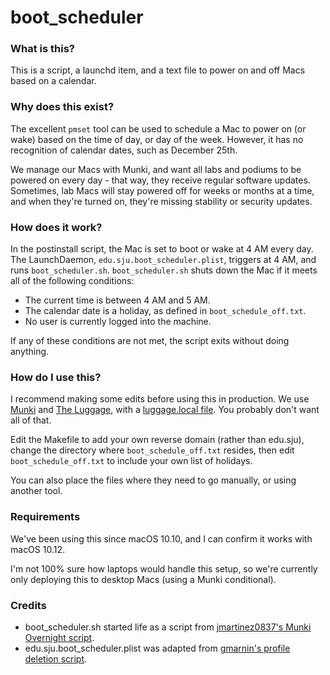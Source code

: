 # boot_scheduler

### What is this?

This is a script, a launchd item, and a text file to power on and off Macs based on a calendar.

### Why does this exist?

The excellent `pmset` tool can be used to schedule a Mac to power on (or wake) based on the time of day, or day of the week.  However, it has no recognition of calendar dates, such as December 25th.

We manage our Macs with Munki, and want all labs and podiums to be powered on every day - that way, they receive regular software updates.  Sometimes, lab Macs will stay powered off for weeks or months at a time, and when they're turned on, they're missing stability or security updates.

### How does it work?

In the postinstall script, the Mac is set to boot or wake at 4 AM every day.  The LaunchDaemon, `edu.sju.boot_scheduler.plist`, triggers at 4 AM, and runs `boot_scheduler.sh`.  `boot_scheduler.sh` shuts down the Mac if it meets all of the following conditions:

* The current time is between 4 AM and 5 AM.
* The calendar date is a holiday, as defined in `boot_schedule_off.txt`.
* No user is currently logged into the machine.

If any of these conditions are not met, the script exits without doing anything.

### How do I use this?

I recommend making some edits before using this in production.  We use [Munki](https://github.com/munki/munki) and [The Luggage](https://github.com/unixorn/luggage), with a [luggage.local file](https://github.com/flammable/luggage_local).  You probably don't want all of that.

Edit the Makefile to add your own reverse domain (rather than edu.sju), change the directory where `boot_schedule_off.txt` resides, then edit `boot_schedule_off.txt` to include your own list of holidays.

You can also place the files where they need to go manually, or using another tool.

### Requirements

We've been using this since macOS 10.10, and I can confirm it works with macOS 10.12.

I'm not 100% sure how laptops would handle this setup, so we're currently only deploying this to desktop Macs (using a Munki conditional).

### Credits

* boot_scheduler.sh started life as a script from [jmartinez0837's Munki Overnight script](https://github.com/jmartinez0837/Munki-Overnight).
* edu.sju.boot_scheduler.plist was adapted from [gmarnin's profile deletion script](https://gist.github.com/gmarnin/bfa800c4bbf65eee1d09).